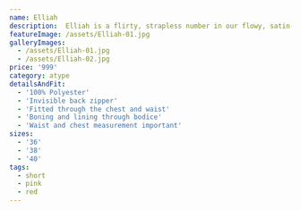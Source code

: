 ```yaml
---
name: Elliah
description:  Elliah is a flirty, strapless number in our flowy, satin-back crepe. Her full, high-low hem skirt features pockets - leaving your hands free for group selfies.
featureImage: /assets/Elliah-01.jpg
galleryImages:
  - /assets/Elliah-01.jpg
  - /assets/Elliah-02.jpg
price: '999'
category: atype
detailsAndFit:
  - '100% Polyester'
  - 'Invisible back zipper'
  - 'Fitted through the chest and waist'
  - 'Boning and lining through bodice'
  - 'Waist and chest measurement important'
sizes:
  - '36'
  - '38'
  - '40'
tags:
  - short
  - pink
  - red
---
```



